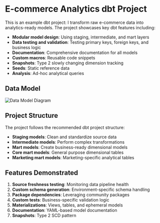 # E-commerce Analytics dbt Project

This is an example dbt project: 
I transform raw e-commerce data into analytics-ready models.
The project showcases key dbt features including:

- **Modular model design**: Using staging, intermediate, and mart layers
- **Data testing and validation**: Testing primary keys, foreign keys, and business logic
- **Documentation**: Comprehensive documentation for all models
- **Custom macros**: Reusable code snippets
- **Snapshots**: Type 2 slowly changing dimension tracking
- **Seeds**: Static reference data
- **Analysis**: Ad-hoc analytical queries

## Data Model

![Data Model Diagram](assets/data_model.png)

## Project Structure

The project follows the recommended dbt project structure:

- **Staging models**: Clean and standardize source data
- **Intermediate models**: Perform complex transformations
- **Mart models**: Create business-ready dimensional models
- **Core mart models**: General purpose dimensional tables
- **Marketing mart models**: Marketing-specific analytical tables

## Features Demonstrated

1. **Source freshness testing**: Monitoring data pipeline health
2. **Custom schema generation**: Environment-specific schema handling
3. **Package dependencies**: Leveraging community packages
4. **Custom tests**: Business-specific validation logic
5. **Materializations**: Views, tables, and ephemeral models
6. **Documentation**: YAML-based model documentation
7. **Snapshots**: Type 2 SCD pattern